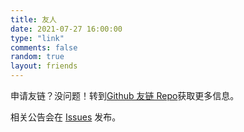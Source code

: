 ```yaml
---
title: 友人
date: 2021-07-27 16:00:00
type: "link"
comments: false
random: true
layout: friends
---
```


申请友链？没问题！转到[Github 友链 Repo](https://github.com/GrassBlock1/Friend-of-mine)获取更多信息。

相关公告会在 [Issues](https://github.com/GrassBlock1/Friend-of-mine/issues) 发布。
